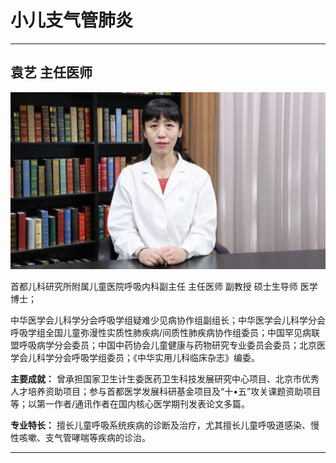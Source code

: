 # 小儿支气管肺炎

---

## 袁艺 主任医师

![1679226770626](image/c04_055/1679226770626.png)

首都儿科研究所附属儿童医院呼吸内科副主任 主任医师 副教授 硕士生导师 医学博士；

中华医学会儿科学分会呼吸学组疑难少见病协作组副组长；中华医学会儿科学分会呼吸学组全国儿童弥漫性实质性肺疾病/间质性肺疾病协作组委员；中国罕见病联盟呼吸病学分会委员；中国中药协会儿童健康与药物研究专业委员会委员；北京医学会儿科学分会呼吸学组委员；《中华实用儿科临床杂志》编委。


**主要成就：** 曾承担国家卫生计生委医药卫生科技发展研究中心项目、北京市优秀人才培养资助项目；参与首都医学发展科研基金项目及“十•五”攻关课题资助项目等；以第一作者/通讯作者在国内核心医学期刊发表论文多篇。


**专业特长：** 擅长儿童呼吸系统疾病的诊断及治疗，尤其擅长儿童呼吸道感染、慢性咳嗽、支气管哮喘等疾病的诊治。

---
